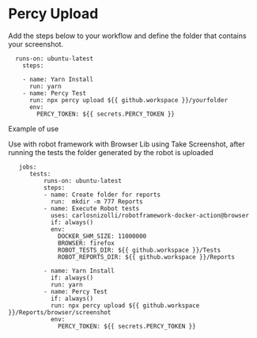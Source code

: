 # Percy Upload
Add the steps below to your workflow and define the folder that contains your screenshot.
      
      runs-on: ubuntu-latest
        steps:

        - name: Yarn Install
          run: yarn
        - name: Percy Test
          run: npx percy upload ${{ github.workspace }}/yourfolder
          env:
            PERCY_TOKEN: ${{ secrets.PERCY_TOKEN }}
            

Example of use

Use with robot framework with Browser Lib using Take Screenshot, after running the tests the folder generated by the robot is uploaded
       
       jobs:
          tests:
              runs-on: ubuntu-latest
              steps:
              - name: Create folder for reports
                run:  mkdir -m 777 Reports
              - name: Execute Robot tests
                uses: carlosnizolli/robotframework-docker-action@browser
                if: always()
                env:
                  DOCKER_SHM_SIZE: 11000000
                  BROWSER: firefox
                  ROBOT_TESTS_DIR: ${{ github.workspace }}/Tests
                  ROBOT_REPORTS_DIR: ${{ github.workspace }}/Reports
   
              - name: Yarn Install
                if: always()
                run: yarn
              - name: Percy Test
                if: always()
                run: npx percy upload ${{ github.workspace }}/Reports/browser/screenshot
                env:
                  PERCY_TOKEN: ${{ secrets.PERCY_TOKEN }}
